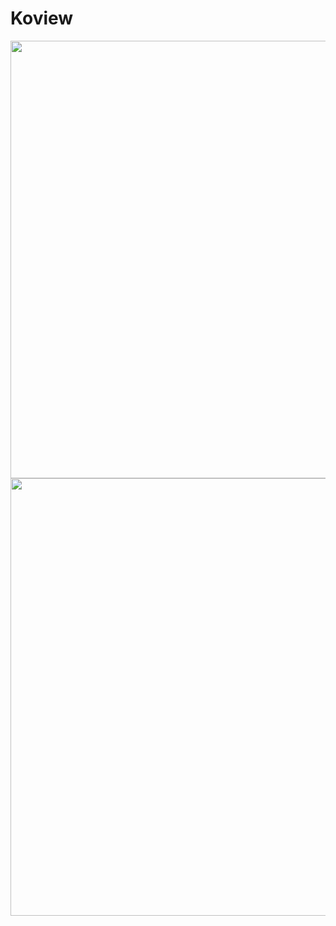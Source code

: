 # Koview
<img src="https://github.com/user-attachments/assets/6734cce3-586e-4bc0-af0e-f8817de06305" width="700"/>
<img src="https://github.com/user-attachments/assets/9362f66e-0717-4f8e-b1bf-d28ccd58d678" width="700"/>
